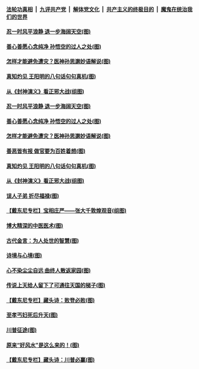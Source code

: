 

####  [法轮功真相](../../../../basic/blob/master/README.md?t=11240202) &nbsp;|&nbsp; [九评共产党](../../../../9ping.md/blob/master/README.md?t=11240202) &nbsp;|&nbsp; [解体党文化](../../../../jtdwh.md/blob/master/README.md?t=11240202)  &nbsp;|&nbsp; [共产主义的终极目的](../../../../gczydzjmd.md/blob/master/README.md?t=11240202) &nbsp;|&nbsp; [魔鬼在统治我们的世界](../../../../mgztzwmdsj.md/blob/master/README.md?t=11240202) 

#### [忍一时风平浪静 退一步海阔天空(图)](../pages/p7/953323.md?t=11240202) 

#### [善心善愿心念纯净 孙悟空的过人之处(图)](../pages/p7/952997.md?t=11240202) 

#### [怎样才能避免遭灾？医神孙思邈妙语解说(图)](../pages/p7/953219.md?t=11240202) 

#### [真知灼见 王阳明的八句话句句真机(图)](../pages/p7/953005.md?t=11240202) 


#### [从《封神演义》看正邪大战(组图)](../pages/p7/953310.md?t=11240202) 

#### [忍一时风平浪静 退一步海阔天空(图)](../pages/p7/953323.md?t=11240202) 

#### [善心善愿心念纯净 孙悟空的过人之处(图)](../pages/p7/952997.md?t=11240202) 

#### [怎样才能避免遭灾？医神孙思邈妙语解说(图)](../pages/p7/953219.md?t=11240202) 

#### [善恶皆有报 做官要为百姓着想(图)](../pages/p7/953316.md?t=11240202) 

#### [真知灼见 王阳明的八句话句句真机(图)](../pages/p7/953005.md?t=11240202) 

#### [从《封神演义》看正邪大战(组图)](../pages/p7/953310.md?t=11240202) 


#### [误人子弟 折尽福禄(图)](../pages/p7/952860.md?t=11240202) 

#### [【戴东尼专栏】宝相庄严——张大千敦煌观音(组图)](../pages/p7/946705.md?t=11240202) 

#### [博大精深的中医医术(图)](../pages/p7/953053.md?t=11240202) 

#### [古代金言：为人处世的智慧(图)](../pages/p7/953075.md?t=11240202) 

#### [诗境与心境(图)](../pages/p7/953003.md?t=11240202) 


#### [心不染尘尘自远 曲终人散返家园(图)](../pages/p7/951564.md?t=11240202) 

#### [传说上天给人留下了可通往天国的梯子(图)](../pages/p7/953105.md?t=11240202) 

#### [【戴东尼专栏】藏头诗：败登必败(图)](../pages/p7/952944.md?t=11240202) 

#### [至孝丐妇死后升天(图)](../pages/p7/952758.md?t=11240202) 

#### [川普征途(图)](../pages/p7/952694.md?t=11240202) 

#### [原来“好风水”是这么来的！(图)](../pages/p7/952804.md?t=11240202) 

#### [【戴东尼专栏】藏头诗：川普必赢(图)](../pages/p7/952750.md?t=11240202) 

